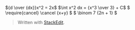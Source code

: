 

${d \over {dx}}x^2 = 2x$
$\int x^2 dx = {x^3 \over 3} + C$
 $ \require{cancel} \cancel {x+y} $
$ \binom 7 {2n + 1} $
> Written with [StackEdit](https://stackedit.io/).